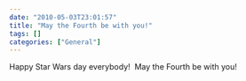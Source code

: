 ```yaml
---
date: "2010-05-03T23:01:57"
title: "May the Fourth be with you!"
tags: []
categories: ["General"]
---
```


Happy Star Wars day everybody!  May the Fourth be with you!
